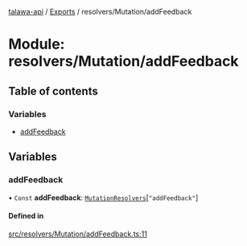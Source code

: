 [talawa-api](../README.md) / [Exports](../modules.md) / resolvers/Mutation/addFeedback

# Module: resolvers/Mutation/addFeedback

## Table of contents

### Variables

- [addFeedback](resolvers_Mutation_addFeedback.md#addfeedback)

## Variables

### addFeedback

• `Const` **addFeedback**: [`MutationResolvers`](types_generatedGraphQLTypes.md#mutationresolvers)[``"addFeedback"``]

#### Defined in

[src/resolvers/Mutation/addFeedback.ts:11](https://github.com/PalisadoesFoundation/talawa-api/blob/1bb35e9/src/resolvers/Mutation/addFeedback.ts#L11)
